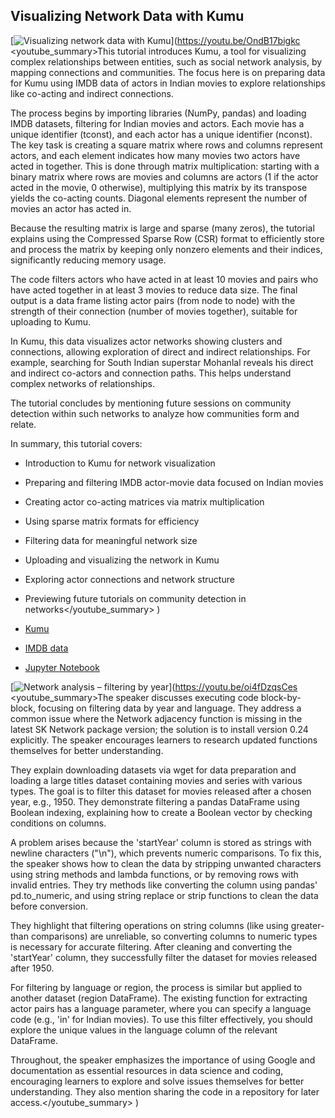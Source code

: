 ## Visualizing Network Data with Kumu

[![Visualizing network data with Kumu](https://i.ytimg.com/vi_webp/OndB17bigkc/sddefault.webp)](https://youtu.be/OndB17bigkc
<youtube_summary>This tutorial introduces Kumu, a tool for visualizing complex relationships between entities, such as social network analysis, by mapping connections and communities. The focus here is on preparing data for Kumu using IMDB data of actors in Indian movies to explore relationships like co-acting and indirect connections.

The process begins by importing libraries (NumPy, pandas) and loading IMDB datasets, filtering for Indian movies and actors. Each movie has a unique identifier (tconst), and each actor has a unique identifier (nconst). The key task is creating a square matrix where rows and columns represent actors, and each element indicates how many movies two actors have acted in together. This is done through matrix multiplication: starting with a binary matrix where rows are movies and columns are actors (1 if the actor acted in the movie, 0 otherwise), multiplying this matrix by its transpose yields the co-acting counts. Diagonal elements represent the number of movies an actor has acted in.

Because the resulting matrix is large and sparse (many zeros), the tutorial explains using the Compressed Sparse Row (CSR) format to efficiently store and process the matrix by keeping only nonzero elements and their indices, significantly reducing memory usage.

The code filters actors who have acted in at least 10 movies and pairs who have acted together in at least 3 movies to reduce data size. The final output is a data frame listing actor pairs (from node to node) with the strength of their connection (number of movies together), suitable for uploading to Kumu.

In Kumu, this data visualizes actor networks showing clusters and connections, allowing exploration of direct and indirect relationships. For example, searching for South Indian superstar Mohanlal reveals his direct and indirect co-actors and connection paths. This helps understand complex networks of relationships.

The tutorial concludes by mentioning future sessions on community detection within such networks to analyze how communities form and relate.

In summary, this tutorial covers:
- Introduction to Kumu for network visualization
- Preparing and filtering IMDB actor-movie data focused on Indian movies
- Creating actor co-acting matrices via matrix multiplication
- Using sparse matrix formats for efficiency
- Filtering data for meaningful network size
- Uploading and visualizing the network in Kumu
- Exploring actor connections and network structure
- Previewing future tutorials on community detection in networks</youtube_summary>
)

- [Kumu](https://kumu.io)
- [IMDB data](https://developer.imdb.com/non-commercial-datasets/)
- [Jupyter Notebook](https://colab.research.google.com/drive/1CHR68fw7lZC9H2JtVW4LXpUvNwfM_VE-?usp=sharing)

[![Network analysis – filtering by year](https://i.ytimg.com/vi_webp/oi4fDzqsCes/sddefault.webp)](https://youtu.be/oi4fDzqsCes
<youtube_summary>The speaker discusses executing code block-by-block, focusing on filtering data by year and language. They address a common issue where the Network adjacency function is missing in the latest SK Network package version; the solution is to install version 0.24 explicitly. The speaker encourages learners to research updated functions themselves for better understanding.

They explain downloading datasets via wget for data preparation and loading a large titles dataset containing movies and series with various types. The goal is to filter this dataset for movies released after a chosen year, e.g., 1950. They demonstrate filtering a pandas DataFrame using Boolean indexing, explaining how to create a Boolean vector by checking conditions on columns.

A problem arises because the 'startYear' column is stored as strings with newline characters ("\n"), which prevents numeric comparisons. To fix this, the speaker shows how to clean the data by stripping unwanted characters using string methods and lambda functions, or by removing rows with invalid entries. They try methods like converting the column using pandas' pd.to_numeric, and using string replace or strip functions to clean the data before conversion.

They highlight that filtering operations on string columns (like using greater-than comparisons) are unreliable, so converting columns to numeric types is necessary for accurate filtering. After cleaning and converting the 'startYear' column, they successfully filter the dataset for movies released after 1950.

For filtering by language or region, the process is similar but applied to another dataset (region DataFrame). The existing function for extracting actor pairs has a language parameter, where you can specify a language code (e.g., 'in' for Indian movies). To use this filter effectively, you should explore the unique values in the language column of the relevant DataFrame.

Throughout, the speaker emphasizes the importance of using Google and documentation as essential resources in data science and coding, encouraging learners to explore and solve issues themselves for better understanding. They also mention sharing the code in a repository for later access.</youtube_summary>
)
